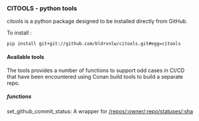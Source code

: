 ### CITOOLS - python tools

citools is a python package designed to be installed directly from GitHub.

To install :

```
pip install git+git://github.com/bldrvnlw/citools.git#egg=citools
```

#### Available tools

The tools provides a number of functions to support odd cases in CI/CD that have been encountered using Conan build tools to build a separate repo.

##### functions

set_github_commit_status: A wrapper for [/repos/:owner/:repo/statuses/:sha](https://developer.github.com/v3/repos/statuses/)
